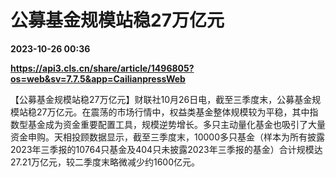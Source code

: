 # 公募基金规模站稳27万亿元

**2023-10-26 00:36**

**https://api3.cls.cn/share/article/1496805?os=web&sv=7.7.5&app=CailianpressWeb**

【公募基金规模站稳27万亿元】财联社10月26日电，截至三季度末，公募基金规模站稳27万亿元。在震荡的市场行情中，权益类基金整体规模较为平稳，其中指数型基金成为资金重要配置工具，规模逆势增长。多只主动量化基金也吸引了大量资金申购。天相投顾数据显示，截至三季度末，10000多只基金（样本为所有披露2023年三季报的10764只基金及404只未披露2023年三季报的基金）合计规模达27.21万亿元，较二季度末略微减少约1600亿元。